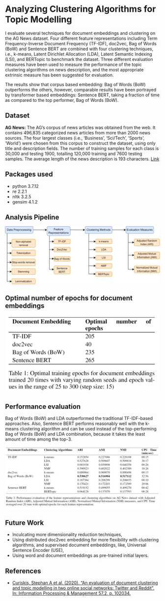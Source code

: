 # Analyzing Clustering Algorithms for Topic Modelling
I evaluate several techniques for document embeddings and clustering on the AG News dataset. Four different feature representations including Term Frequency-Inverse Document Frequency (TF-IDF), doc2vec, Bag of Words (BoW) and Sentence BERT are combined with four clustering techniques, i.e., k-means, Latent Dirichlet Allocation (LDA), Latent Semantic Indexing (LSI), and BERTopic to benchmark the dataset. Three different evaluation measures have been used to measure the performance of the topic clustering algorithms on news description, and the most appropriate extrinsic measure has been suggested for evaluation.

The results show that corpus based embedding: Bag of Words (BoW) outperforms the others, however, comparable results have been portrayed by transformer based embeddings: Sentence BERT, taking a fraction of time as compared to the top performer, Bag of Words (BoW).

## Dataset 
**AG News:** The AG’s corpus of news articles was obtained from the web. It contains 496,835 categorized news articles from more than 2000 news sources. The four largest classes (i.e., ‘Business’, ‘Sci/Tech’, ‘Sports’, ‘World’) were chosen from this corpus to construct the dataset, using only title and description fields. The number of training samples for each class is 30,000 and testing 1900, totalling 120,000 training and 7600 testing samples. The average length of the news description is 193 characters.
[Link](http://groups.di.unipi.it/~gulli/AG_corpus_of_news_articles.html)

## Packages used
- python 3.7.12
- re 2.2.1
- nltk 3.2.5
- gensim 4.1.2

## Analysis Pipeline
![](flowchart.png)

## Optimal number of epochs for document embeddings
![](optimal_epochs.png)

## Performance evaluation
Bag of Words (BoW) and LDA outperformed the traditional TF-IDF-based approaches. Also, Sentence BERT performs reasonably well with the k-means clustering algorithm and can be used instead of the top-performing Bag of Words (BoW) and LDA combination, because it takes the least amount of time among the top-3.
![](performance_evaluation.png)

## Future Work
- Inculcating more dimensionality reduction techniques,
- Using distributed doc2vec embedding for more flexibility with clustering algorithms, and supervised document embeddings, like, Universal Sentence Encoder (USE),
- Using word and document embeddings as pre-trained initial layers.

## References
- [Curiskis, Stephan A et al. (2020). “An evaluation of document clustering and topic modelling in two online social networks: Twitter and Reddit”. In: Information Processing & Management 57.2, p. 102034.](https://www.sciencedirect.com/science/article/pii/S0306457318307805) 
